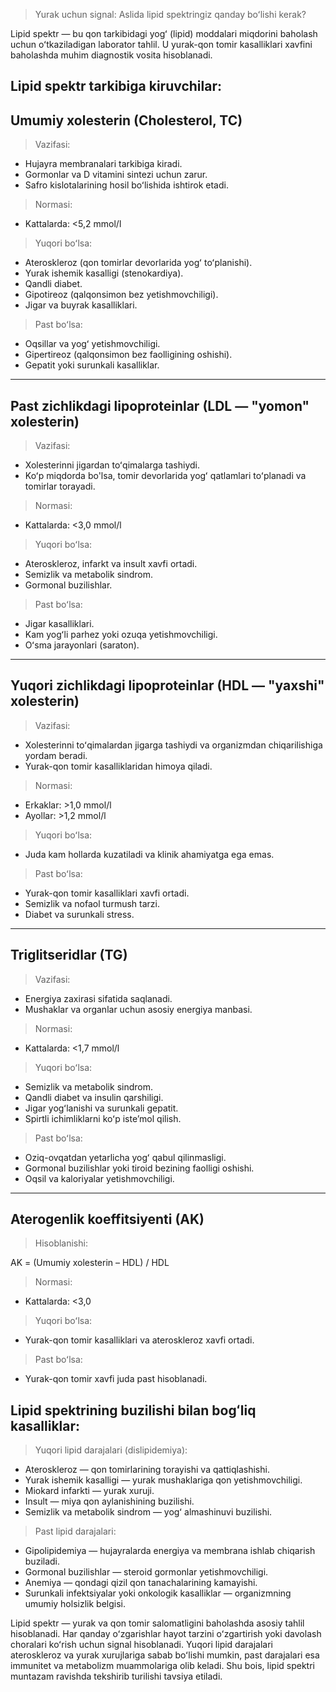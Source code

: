 >Yurak uchun signal: Aslida lipid spektringiz qanday boʻlishi kerak? 

Lipid spektr — bu qon tarkibidagi yogʻ (lipid) moddalari miqdorini baholash uchun oʻtkaziladigan laborator tahlil. U yurak-qon tomir kasalliklari xavfini baholashda muhim diagnostik vosita hisoblanadi.

## **Lipid spektr tarkibiga kiruvchilar:**

## Umumiy xolesterin (Cholesterol, TC)

>Vazifasi:
- Hujayra membranalari tarkibiga kiradi.
- Gormonlar va D vitamini sintezi uchun zarur.
- Safro kislotalarining hosil boʻlishida ishtirok etadi.

>Normasi:
- Kattalarda: <5,2 mmol/l

>Yuqori boʻlsa:
- Ateroskleroz (qon tomirlar devorlarida yogʻ toʻplanishi).
- Yurak ishemik kasalligi (stenokardiya).
- Qandli diabet.
- Gipotireoz (qalqonsimon bez yetishmovchiligi).
- Jigar va buyrak kasalliklari.

>Past boʻlsa:
- Oqsillar va yogʻ yetishmovchiligi.
- Gipertireoz (qalqonsimon bez faolligining oshishi).
- Gepatit yoki surunkali kasalliklar.
---
## Past zichlikdagi lipoproteinlar (LDL — "yomon" xolesterin)

>Vazifasi:
- Xolesterinni jigardan toʻqimalarga tashiydi.
- Koʻp miqdorda bo'lsa, tomir devorlarida yogʻ qatlamlari toʻplanadi va tomirlar torayadi.

>Normasi:
- Kattalarda: <3,0 mmol/l

>Yuqori boʻlsa:
- Ateroskleroz, infarkt va insult xavfi ortadi.
- Semizlik va metabolik sindrom.
- Gormonal buzilishlar.

>Past boʻlsa:
- Jigar kasalliklari.
- Kam yogʻli parhez yoki ozuqa yetishmovchiligi.
- Oʻsma jarayonlari (saraton).
---
## Yuqori zichlikdagi lipoproteinlar (HDL — "yaxshi" xolesterin)

>Vazifasi:
- Xolesterinni toʻqimalardan jigarga tashiydi va organizmdan chiqarilishiga yordam beradi.
- Yurak-qon tomir kasalliklaridan himoya qiladi.

>Normasi:
- Erkaklar: >1,0 mmol/l
- Ayollar: >1,2 mmol/l

>Yuqori boʻlsa:
- Juda kam hollarda kuzatiladi va klinik ahamiyatga ega emas.

>Past boʻlsa:
- Yurak-qon tomir kasalliklari xavfi ortadi.
- Semizlik va nofaol turmush tarzi.
- Diabet va surunkali stress.
---
## Triglitseridlar (TG)

>Vazifasi:
- Energiya zaxirasi sifatida saqlanadi.
- Mushaklar va organlar uchun asosiy energiya manbasi.

>Normasi:
- Kattalarda: <1,7 mmol/l

>Yuqori boʻlsa:
- Semizlik va metabolik sindrom.
- Qandli diabet va insulin qarshiligi.
- Jigar yogʻlanishi va surunkali gepatit.
- Spirtli ichimliklarni koʻp isteʼmol qilish.

>Past boʻlsa:
- Oziq-ovqatdan yetarlicha yogʻ qabul qilinmasligi.
- Gormonal buzilishlar yoki tiroid bezining faolligi oshishi.
- Oqsil va kaloriyalar yetishmovchiligi.
---
## Aterogenlik koeffitsiyenti (AK)
>Hisoblanishi:

AK = (Umumiy xolesterin – HDL) / HDL

>Normasi:
- Kattalarda: <3,0

>Yuqori boʻlsa:
- Yurak-qon tomir kasalliklari va ateroskleroz xavfi ortadi.

>Past boʻlsa:
- Yurak-qon tomir xavfi juda past hisoblanadi.

## Lipid spektrining buzilishi bilan bogʻliq kasalliklar:

>Yuqori lipid darajalari (dislipidemiya):
- Ateroskleroz — qon tomirlarining torayishi va qattiqlashishi.
- Yurak ishemik kasalligi — yurak mushaklariga qon yetishmovchiligi.
- Miokard infarkti — yurak xuruji.
- Insult — miya qon aylanishining buzilishi.
- Semizlik va metabolik sindrom — yogʻ almashinuvi buzilishi.

>Past lipid darajalari:
- Gipolipidemiya — hujayralarda energiya va membrana ishlab chiqarish buziladi.
- Gormonal buzilishlar — steroid gormonlar yetishmovchiligi.
- Anemiya — qondagi qizil qon tanachalarining kamayishi.
- Surunkali infektsiyalar yoki onkologik kasalliklar — organizmning umumiy holsizlik belgisi.

Lipid spektr — yurak va qon tomir salomatligini baholashda asosiy tahlil hisoblanadi. Har qanday oʻzgarishlar hayot tarzini oʻzgartirish yoki davolash choralari koʻrish uchun signal hisoblanadi. Yuqori lipid darajalari ateroskleroz va yurak xurujlariga sabab boʻlishi mumkin, past darajalari esa immunitet va metabolizm muammolariga olib keladi. Shu bois, lipid spektri muntazam ravishda tekshirib turilishi tavsiya etiladi.